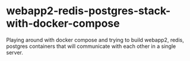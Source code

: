 # webapp2-redis-postgres-stack-with-docker-compose
Playing around with docker compose and trying to build webapp2, redis, postgres containers that will communicate with each other in a single server.

